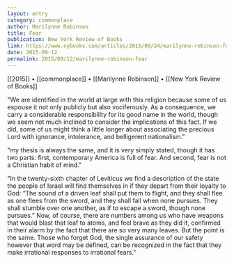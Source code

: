 ```yaml
---
layout: entry
category: commonplace
author: Marilynne Robinson
title: Fear
publication: New York Review of Books
link: https://www.nybooks.com/articles/2015/09/24/marilynne-robinson-fear/
date: 2015-09-12
permalink: 2015/09/12/marilynne-robinson-fear
---
```


[[2015]] • [[commonplace]] • [[Marilynne Robinson]] • [[New York Review of Books]]

"We are identified in the world at large with this religion because some of us espouse it not only publicly but also vociferously. As a consequence, we carry a considerable responsibility for its good name in the world, though we seem not much inclined to consider the implications of this fact. If we did, some of us might think a little longer about associating the precious Lord with ignorance, intolerance, and belligerent nationalism."
 
"my thesis is always the same, and it is very simply stated, though it has two parts: first, contemporary America is full of fear. And second, fear is not a Christian habit of mind."

"In the twenty-sixth chapter of Leviticus we find a description of the state the people of Israel will find themselves in if they depart from their loyalty to God: “The sound of a driven leaf shall put them to flight, and they shall flee as one flees from the sword, and they shall fall when none pursues. They shall stumble over one another, as if to escape a sword, though none pursues.” Now, of course, there are numbers among us who have weapons that would blast that leaf to atoms, and feel brave as they did it, confirmed in their alarm by the fact that there are so very many leaves. But the point is the same. Those who forget God, the single assurance of our safety however that word may be defined, can be recognized in the fact that they make irrational responses to irrational fears."
